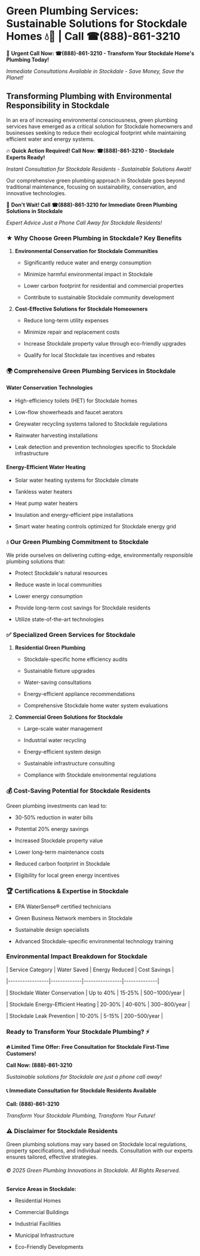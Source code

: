 # Green Plumbing Services: Sustainable Solutions for Stockdale Homes 💧🌿 | Call ☎(888)-861-3210

🚨 **Urgent Call Now: ☎(888)-861-3210 - Transform Your Stockdale Home's Plumbing Today!**
*Immediate Consultations Available in Stockdale - Save Money, Save the Planet!*

## Transforming Plumbing with Environmental Responsibility in Stockdale

In an era of increasing environmental consciousness, green plumbing services have emerged as a critical solution for Stockdale homeowners and businesses seeking to reduce their ecological footprint while maintaining efficient water and energy systems. 

🔥 **Quick Action Required! Call Now: ☎(888)-861-3210 - Stockdale Experts Ready!**
*Instant Consultation for Stockdale Residents - Sustainable Solutions Await!*

Our comprehensive green plumbing approach in Stockdale goes beyond traditional maintenance, focusing on sustainability, conservation, and innovative technologies.

🚨 **Don't Wait! Call ☎(888)-861-3210 for Immediate Green Plumbing Solutions in Stockdale**
*Expert Advice Just a Phone Call Away for Stockdale Residents!*

### ★ Why Choose Green Plumbing in Stockdale? Key Benefits

1. **Environmental Conservation for Stockdale Communities** 
   - Significantly reduce water and energy consumption
   - Minimize harmful environmental impact in Stockdale
   - Lower carbon footprint for residential and commercial properties
   - Contribute to sustainable Stockdale community development

2. **Cost-Effective Solutions for Stockdale Homeowners** 
   - Reduce long-term utility expenses
   - Minimize repair and replacement costs
   - Increase Stockdale property value through eco-friendly upgrades
   - Qualify for local Stockdale tax incentives and rebates

### 🌍 Comprehensive Green Plumbing Services in Stockdale

#### Water Conservation Technologies
- High-efficiency toilets (HET) for Stockdale homes
- Low-flow showerheads and faucet aerators
- Greywater recycling systems tailored to Stockdale regulations
- Rainwater harvesting installations
- Leak detection and prevention technologies specific to Stockdale infrastructure

#### Energy-Efficient Water Heating
- Solar water heating systems for Stockdale climate
- Tankless water heaters
- Heat pump water heaters
- Insulation and energy-efficient pipe installations
- Smart water heating controls optimized for Stockdale energy grid

### 💧 Our Green Plumbing Commitment to Stockdale

We pride ourselves on delivering cutting-edge, environmentally responsible plumbing solutions that:
- Protect Stockdale's natural resources
- Reduce waste in local communities
- Lower energy consumption
- Provide long-term cost savings for Stockdale residents
- Utilize state-of-the-art technologies

### ✅ Specialized Green Services for Stockdale

1. **Residential Green Plumbing**
   - Stockdale-specific home efficiency audits
   - Sustainable fixture upgrades
   - Water-saving consultations
   - Energy-efficient appliance recommendations
   - Comprehensive Stockdale home water system evaluations

2. **Commercial Green Solutions for Stockdale**
   - Large-scale water management
   - Industrial water recycling
   - Energy-efficient system design
   - Sustainable infrastructure consulting
   - Compliance with Stockdale environmental regulations

### 💰 Cost-Saving Potential for Stockdale Residents

Green plumbing investments can lead to:
- 30-50% reduction in water bills
- Potential 20% energy savings
- Increased Stockdale property value
- Lower long-term maintenance costs
- Reduced carbon footprint in Stockdale
- Eligibility for local green energy incentives

### 🏆 Certifications & Expertise in Stockdale

- EPA WaterSense® certified technicians
- Green Business Network members in Stockdale
- Sustainable design specialists
- Advanced Stockdale-specific environmental technology training

### Environmental Impact Breakdown for Stockdale

| Service Category | Water Saved | Energy Reduced | Cost Savings |
|-----------------|-------------|----------------|--------------|
| Stockdale Water Conservation | Up to 40% | 15-25% | $500-$1000/year |
| Stockdale Energy-Efficient Heating | 20-30% | 40-60% | $300-$800/year |
| Stockdale Leak Prevention | 10-20% | 5-15% | $200-$500/year |

### Ready to Transform Your Stockdale Plumbing? ⚡

**🔥 Limited Time Offer: Free Consultation for Stockdale First-Time Customers!**

**Call Now: (888)-861-3210**
*Sustainable solutions for Stockdale are just a phone call away!*

#### 📞 Immediate Consultation for Stockdale Residents Available

**Call: (888)-861-3210**
*Transform Your Stockdale Plumbing, Transform Your Future!*

### ⚠️ Disclaimer for Stockdale Residents

Green plumbing solutions may vary based on Stockdale local regulations, property specifications, and individual needs. Consultation with our experts ensures tailored, effective strategies.

###### © 2025 Green Plumbing Innovations in Stockdale. All Rights Reserved.

**Service Areas in Stockdale:** 
- Residential Homes
- Commercial Buildings
- Industrial Facilities
- Municipal Infrastructure
- Eco-Friendly Developments